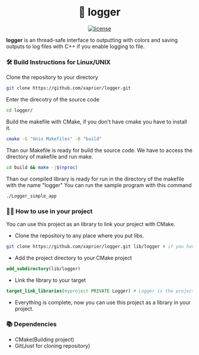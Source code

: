 <h1 align="center">
  🚀 logger
</h1>

<p align="center">
  <a href="https://github.com/xaprier/logger/blob/main/LICENSE" target="blank">
    <img src="https://img.shields.io/github/license/xaprier/logger" alt="license" />
  </a>
</p>

<b>logger</b> is an thread-safe interface to outputting with colors and saving outputs to log files with C++ if you enable logging to file.

### 🛠️ Build Instructions for Linux/UNIX

Clone the repository to your directory

```sh
git clone https://github.com/xaprier/logger.git
```

Enter the direcotry of the source code

```sh
cd logger/
```

Build the makefile with CMake, if you don't have cmake you have to install it.

```sh
cmake -G "Unix Makefiles" -B "build"
```

Than our Makefile is ready for build the source code. We have to access the directory of makefile and run make.

```sh
cd build && make -j$(nproc)
```

Than our compiled library is ready for run in the directory of the makefile with the name "logger"
You can run the sample program with this command

```sh
./Logger_simple_app
```

### ⛓️‍💥 How to use in your project

You can use this project as an library to link your project with CMake.

- Clone the repository to any place where you put libs.

```sh
git clone https://github.com/xaprier/logger.git lib/logger # if you have lib directory in your project for an example
```

- Add the project directory to your CMake project

```cmake
add_subdirectory(lib/logger)
```

- Link the library to your target

```cmake
target_link_libraries(myproject PRIVATE Logger) # Logger is the project name in my CMake project.
```

- Everything is complete, now you can use this project as a library in your project.

### 📚 Dependencies

- CMake(Building project)
- Git(Just for cloning repository)
